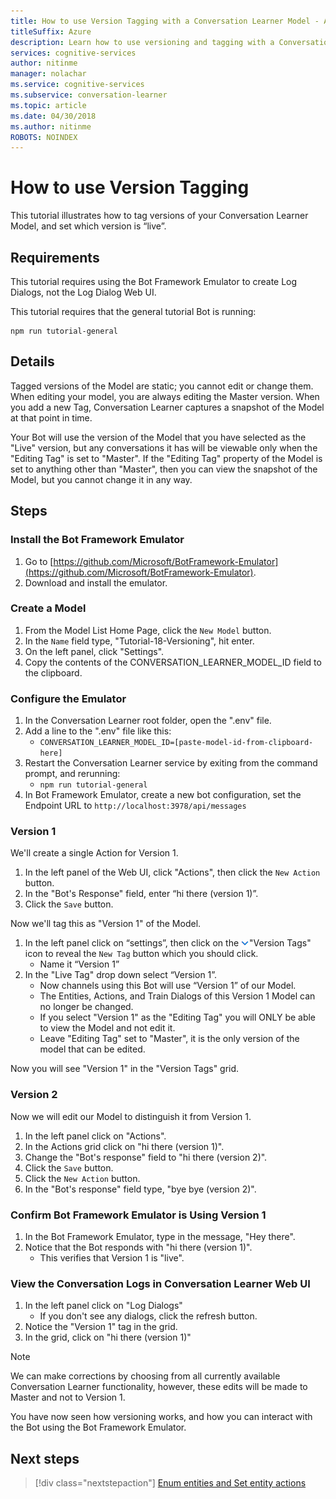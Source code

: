 ```yaml
---
title: How to use Version Tagging with a Conversation Learner Model - Azure Cognitive Services | Microsoft Docs
titleSuffix: Azure
description: Learn how to use versioning and tagging with a Conversation Learner model.
services: cognitive-services
author: nitinme
manager: nolachar
ms.service: cognitive-services
ms.subservice: conversation-learner
ms.topic: article
ms.date: 04/30/2018
ms.author: nitinme
ROBOTS: NOINDEX
---
```


# How to use Version Tagging

This tutorial illustrates how to tag versions of your Conversation Learner Model, and set which version is “live”.  

## Requirements
This tutorial requires using the Bot Framework Emulator to create Log Dialogs, not the Log Dialog Web UI.  

This tutorial requires that the general tutorial Bot is running:

	npm run tutorial-general

## Details

Tagged versions of the Model are static; you cannot edit or change them. When editing your model, you are always editing the Master version. When you add a new Tag, Conversation Learner captures a snapshot of the Model at that point in time. 

Your Bot will use the version of the Model that you have selected as the "Live" version, but any conversations it has will be viewable only when the "Editing Tag" is set to "Master". If the "Editing Tag" property of the Model is set to anything other than "Master", then you can view the snapshot of the Model, but you cannot change it in any way.

## Steps

### Install the Bot Framework Emulator

1. Go to [https://github.com/Microsoft/BotFramework-Emulator](https://github.com/Microsoft/BotFramework-Emulator).
2. Download and install the emulator.

### Create a Model

1. From the Model List Home Page, click the `New Model` button.
2. In the `Name` field type, "Tutorial-18-Versioning", hit enter.
4. On the left panel, click "Settings".
5. Copy the contents of the CONVERSATION_LEARNER_MODEL_ID field to the clipboard.

### Configure the Emulator

1. In the Conversation Learner root folder, open the ".env" file.
2. Add a line to the ".env" file like this:
	- `CONVERSATION_LEARNER_MODEL_ID=[paste-model-id-from-clipboard-here]`
3. Restart the Conversation Learner service by exiting from the command prompt, and rerunning:
	- `npm run tutorial-general`
4. In Bot Framework Emulator, create a new bot configuration, set the Endpoint URL to `http://localhost:3978/api/messages`

### Version 1

We'll create a single Action for Version 1.

1. In the left panel of the Web UI, click "Actions", then click the `New Action` button.
2. In the "Bot's Response" field, enter “hi there (version 1)”.
3. Click the `Save` button.

Now we'll tag this as "Version 1" of the Model.

1. In the left panel click on “settings”, then click on the ![](../media/tutorial18_version_tags.PNG)"Version Tags" icon to reveal the `New Tag` button which you should click.
	- Name it “Version 1”
1. In the "Live Tag" drop down select “Version 1”.  
	- Now channels using this Bot will use “Version 1” of our Model.
	- The Entities, Actions, and Train Dialogs of this Version 1 Model can no longer be changed.
	- If you select "Version 1" as the "Editing Tag" you will ONLY be able to view the Model and not edit it.
	- Leave "Editing Tag" set to "Master", it is the only version of the model that can be edited.

Now you will see "Version 1" in the "Version Tags" grid.

### Version 2

Now we will edit our Model to distinguish it from Version 1.

1. In the left panel click on "Actions".
2. In the Actions grid click on "hi there (version 1)".
3. Change the "Bot's response" field to "hi there (version 2)".
4. Click the `Save` button.
5. Click the `New Action` button.
6. In the "Bot's response" field type, "bye bye (version 2)".

### Confirm Bot Framework Emulator is Using Version 1

1. In the Bot Framework Emulator, type in the message, "Hey there".
2. Notice that the Bot responds with "hi there (version 1)".
	- This verifies that Version 1 is "live".

### View the Conversation Logs in Conversation Learner Web UI

1. In the left panel click on "Log Dialogs"
	- If you don't see any dialogs, click the refresh button.
2. Notice the "Version 1" tag in the grid.
3. In the grid, click on "hi there (version 1)"

> [!NOTE]
> We can make corrections by choosing from all currently available Conversation Learner functionality, however, these edits will be made to Master and not to Version 1.

You have now seen how versioning works, and how you can interact with the Bot using the Bot Framework Emulator.

## Next steps

> [!div class="nextstepaction"]
> [Enum entities and Set entity actions](./tutorial-enum-set-entity.md)
